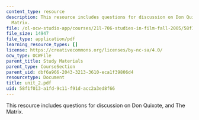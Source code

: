 ```yaml
---
content_type: resource
description: This resource includes questions for discussion on Don Quixote, and The
  Matrix.
file: /ol-ocw-studio-app/courses/21l-706-studies-in-film-fall-2005/58f1f013a1fd9c11f91dacc2a3ed8f66_unit_2.pdf
file_size: 14947
file_type: application/pdf
learning_resource_types: []
license: https://creativecommons.org/licenses/by-nc-sa/4.0/
ocw_type: OCWFile
parent_title: Study Materials
parent_type: CourseSection
parent_uid: dbf6a966-2043-3213-3610-eca1f39806d4
resourcetype: Document
title: unit_2.pdf
uid: 58f1f013-a1fd-9c11-f91d-acc2a3ed8f66
---
```

This resource includes questions for discussion on Don Quixote, and The Matrix.